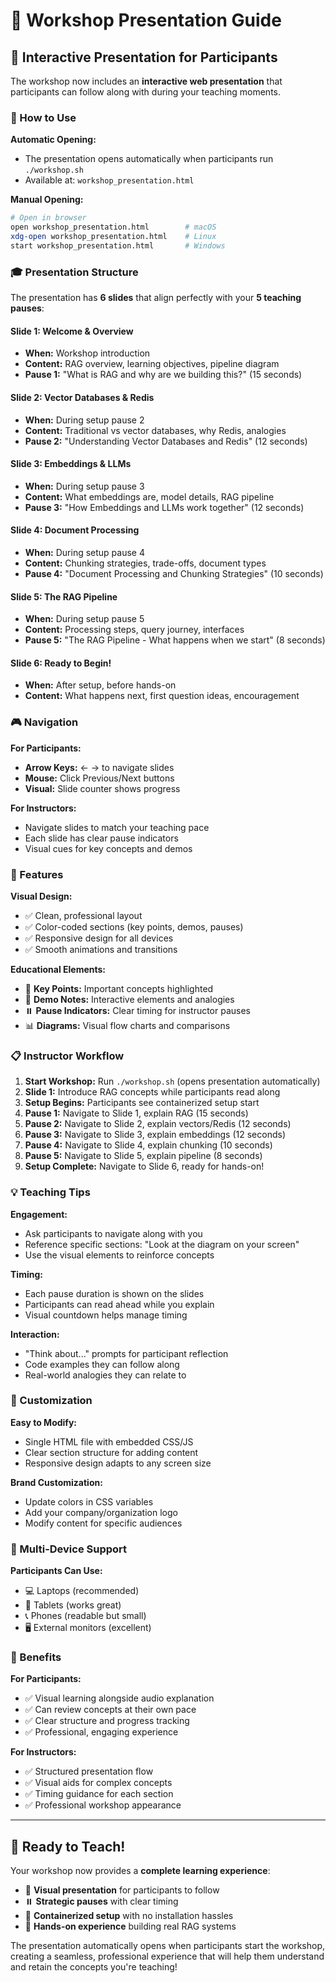 # 📖 Workshop Presentation Guide

## 🎯 Interactive Presentation for Participants

The workshop now includes an **interactive web presentation** that participants can follow along with during your teaching moments.

### 📱 How to Use

**Automatic Opening:**
- The presentation opens automatically when participants run `./workshop.sh`
- Available at: `workshop_presentation.html`

**Manual Opening:**
```bash
# Open in browser
open workshop_presentation.html        # macOS
xdg-open workshop_presentation.html    # Linux
start workshop_presentation.html       # Windows
```

### 🎓 Presentation Structure

The presentation has **6 slides** that align perfectly with your **5 teaching pauses**:

#### Slide 1: Welcome & Overview
- **When:** Workshop introduction
- **Content:** RAG overview, learning objectives, pipeline diagram
- **Pause 1:** "What is RAG and why are we building this?" (15 seconds)

#### Slide 2: Vector Databases & Redis  
- **When:** During setup pause 2
- **Content:** Traditional vs vector databases, why Redis, analogies
- **Pause 2:** "Understanding Vector Databases and Redis" (12 seconds)

#### Slide 3: Embeddings & LLMs
- **When:** During setup pause 3  
- **Content:** What embeddings are, model details, RAG pipeline
- **Pause 3:** "How Embeddings and LLMs work together" (12 seconds)

#### Slide 4: Document Processing
- **When:** During setup pause 4
- **Content:** Chunking strategies, trade-offs, document types
- **Pause 4:** "Document Processing and Chunking Strategies" (10 seconds)

#### Slide 5: The RAG Pipeline
- **When:** During setup pause 5
- **Content:** Processing steps, query journey, interfaces
- **Pause 5:** "The RAG Pipeline - What happens when we start" (8 seconds)

#### Slide 6: Ready to Begin!
- **When:** After setup, before hands-on
- **Content:** What happens next, first question ideas, encouragement

### 🎮 Navigation

**For Participants:**
- **Arrow Keys:** ← → to navigate slides
- **Mouse:** Click Previous/Next buttons
- **Visual:** Slide counter shows progress

**For Instructors:**
- Navigate slides to match your teaching pace
- Each slide has clear pause indicators
- Visual cues for key concepts and demos

### 🎨 Features

**Visual Design:**
- ✅ Clean, professional layout
- ✅ Color-coded sections (key points, demos, pauses)
- ✅ Responsive design for all devices
- ✅ Smooth animations and transitions

**Educational Elements:**
- 🔑 **Key Points:** Important concepts highlighted
- 🎯 **Demo Notes:** Interactive elements and analogies  
- ⏸️ **Pause Indicators:** Clear timing for instructor pauses
- 📊 **Diagrams:** Visual flow charts and comparisons

### 📋 Instructor Workflow

1. **Start Workshop:** Run `./workshop.sh` (opens presentation automatically)
2. **Slide 1:** Introduce RAG concepts while participants read along
3. **Setup Begins:** Participants see containerized setup start
4. **Pause 1:** Navigate to Slide 1, explain RAG (15 seconds)
5. **Pause 2:** Navigate to Slide 2, explain vectors/Redis (12 seconds)  
6. **Pause 3:** Navigate to Slide 3, explain embeddings (12 seconds)
7. **Pause 4:** Navigate to Slide 4, explain chunking (10 seconds)
8. **Pause 5:** Navigate to Slide 5, explain pipeline (8 seconds)
9. **Setup Complete:** Navigate to Slide 6, ready for hands-on!

### 💡 Teaching Tips

**Engagement:**
- Ask participants to navigate along with you
- Reference specific sections: "Look at the diagram on your screen"
- Use the visual elements to reinforce concepts

**Timing:**
- Each pause duration is shown on the slides
- Participants can read ahead while you explain
- Visual countdown helps manage timing

**Interaction:**
- "Think about..." prompts for participant reflection
- Code examples they can follow along
- Real-world analogies they can relate to

### 🔧 Customization

**Easy to Modify:**
- Single HTML file with embedded CSS/JS
- Clear section structure for adding content
- Responsive design adapts to any screen size

**Brand Customization:**
- Update colors in CSS variables
- Add your company/organization logo
- Modify content for specific audiences

### 📱 Multi-Device Support

**Participants Can Use:**
- 💻 Laptops (recommended)
- 📱 Tablets (works great)
- 📞 Phones (readable but small)
- 🖥️ External monitors (excellent)

### 🎉 Benefits

**For Participants:**
- ✅ Visual learning alongside audio explanation
- ✅ Can review concepts at their own pace
- ✅ Clear structure and progress tracking
- ✅ Professional, engaging experience

**For Instructors:**
- ✅ Structured presentation flow
- ✅ Visual aids for complex concepts
- ✅ Timing guidance for each section
- ✅ Professional workshop appearance

---

## 🚀 Ready to Teach!

Your workshop now provides a **complete learning experience**:
- 📖 **Visual presentation** for participants to follow
- ⏸️ **Strategic pauses** with clear timing
- 🐳 **Containerized setup** with no installation hassles
- 🎯 **Hands-on experience** building real RAG systems

The presentation automatically opens when participants start the workshop, creating a seamless, professional experience that will help them understand and retain the concepts you're teaching!
